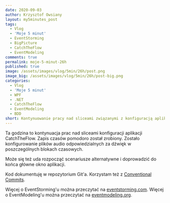 ```yaml
---
date: 2020-09-03
author: Krzysztof Owsiany
layout: my5minutes_post
tags:
  - Vlog
  - 'Moje 5 minut'
  - EventStorming
  - BigPicture
  - CatchTheFlow
  - EventModeling
comments: true
permalink: moje-5-minut-26h
published: true
image: /assets/images/vlog/5min/26h/post.png
image_big: /assets/images/vlog/5min/26h/post-big.png
categories:
  - Vlog
  - 'Moje 5 minut'
  - WPF
  - .NET
  - CatchTheFlow
  - EventModeling
  - BDD
short: Kontynuowanie pracy nad sliceami związanymi z konfiguracją aplikacji. Praca nad głównym GUI aplikacji. Coraz bliżej końca tworzenia MVP CatchTheFlow.
---
```

Ta godzina to kontynuacja prac nad sliceami konfiguracji aplikacji CatchTheFlow. Zapis czasów pomodoro został zrobiony. Zostało konfigurowanie plików audio odpowiedzialnych za dźwięk w poszczególnych blokach czasowych.

Może się też uda rozpocząć scenariusze alternatywne i doprowadzić do końca główne okno aplikacji.

Kod dokumentuję w repozytorium Git'a. Korzystam też z [Conventional Commits](https://www.conventionalcommits.org/en/v1.0.0/).

Więcej o EventStorming'u można przeczytać na [eventstorming.com](https://www.eventstorming.com).
Więcej o EventModeling'u można przeczytać na [eventmodeling.org](https://eventmodeling.org).